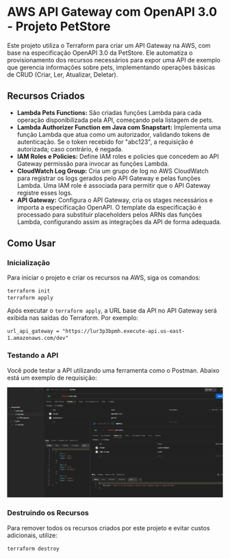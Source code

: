 # AWS API Gateway com OpenAPI 3.0 - Projeto PetStore

Este projeto utiliza o Terraform para criar um API Gateway na AWS, com base na especificação OpenAPI 3.0 da PetStore. Ele automatiza o provisionamento dos recursos necessários para expor uma API de exemplo que gerencia informações sobre pets, implementando operações básicas de CRUD (Criar, Ler, Atualizar, Deletar).

## Recursos Criados

- **Lambda Pets Functions:** São criadas funções Lambda para cada operação disponibilizada pela API, começando pela listagem de pets.
- **Lambda Authorizer Function em Java com Snapstart:** Implementa uma função Lambda que atua como um autorizador, validando tokens de autenticação. Se o token recebido for "abc123", a requisição é autorizada; caso contrário, é negada.
- **IAM Roles e Policies:** Define IAM roles e policies que concedem ao API Gateway permissão para invocar as funções Lambda.
- **CloudWatch Log Group:** Cria um grupo de log no AWS CloudWatch para registrar os logs gerados pelo API Gateway e pelas funções Lambda. Uma IAM role é associada para permitir que o API Gateway registre esses logs.
- **API Gateway:** Configura o API Gateway, cria os stages necessários e importa a especificação OpenAPI. O template da especificação é processado para substituir placeholders pelos ARNs das funções Lambda, configurando assim as integrações da API de forma adequada.

## Como Usar

### Inicialização

Para iniciar o projeto e criar os recursos na AWS, siga os comandos:

```shell
terraform init
terraform apply
```

Após executar o `terraform apply`, a URL base da API no API Gateway será exibida nas saídas do Terraform. Por exemplo:

```plaintext
url_api_gateway = "https://lur3p3bpmh.execute-api.us-east-1.amazonaws.com/dev"
```

### Testando a API

Você pode testar a API utilizando uma ferramenta como o Postman. Abaixo está um exemplo de requisição:

![Exemplo de requisição no Postman](requiscao_postman.png)
### Destruindo os Recursos

Para remover todos os recursos criados por este projeto e evitar custos adicionais, utilize:

```shell
terraform destroy
```
